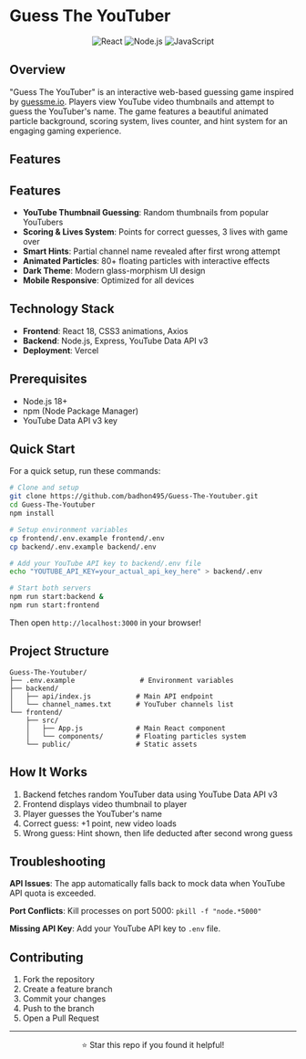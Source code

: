 # Guess The YouTuber

<div align="center">

![React](https://img.shields.io/badge/React-18+-61DAFB?style=flat-square&logo=react)
![Node.js](https://img.shields.io/badge/Node.js-18+-339933?style=flat-square&logo=node.js)
![JavaScript](https://img.shields.io/badge/JavaScript-ES6+-F7DF1E?style=flat-square&logo=javascript)

</div>

## Overview
"Guess The YouTuber" is an interactive web-based guessing game inspired by [guessme.io](https://guessme.io/). Players view YouTube video thumbnails and attempt to guess the YouTuber's name. The game features a beautiful animated particle background, scoring system, lives counter, and hint system for an engaging gaming experience.

## Features

## Features

- **YouTube Thumbnail Guessing**: Random thumbnails from popular YouTubers
- **Scoring & Lives System**: Points for correct guesses, 3 lives with game over
- **Smart Hints**: Partial channel name revealed after first wrong attempt
- **Animated Particles**: 80+ floating particles with interactive effects
- **Dark Theme**: Modern glass-morphism UI design
- **Mobile Responsive**: Optimized for all devices

## Technology Stack

- **Frontend**: React 18, CSS3 animations, Axios
- **Backend**: Node.js, Express, YouTube Data API v3
- **Deployment**: Vercel

## Prerequisites
- Node.js 18+ 
- npm (Node Package Manager)
- YouTube Data API v3 key

## Quick Start

For a quick setup, run these commands:

```bash
# Clone and setup
git clone https://github.com/badhon495/Guess-The-Youtuber.git
cd Guess-The-Youtuber
npm install

# Setup environment variables
cp frontend/.env.example frontend/.env
cp backend/.env.example backend/.env

# Add your YouTube API key to backend/.env file
echo "YOUTUBE_API_KEY=your_actual_api_key_here" > backend/.env

# Start both servers
npm run start:backend &
npm run start:frontend
```

Then open `http://localhost:3000` in your browser!


## Project Structure

```
Guess-The-Youtuber/
├── .env.example                # Environment variables
├── backend/
│   ├── api/index.js           # Main API endpoint
│   └── channel_names.txt      # YouTuber channels list
└── frontend/
    ├── src/
    │   ├── App.js             # Main React component
    │   └── components/        # Floating particles system
    └── public/                # Static assets
```

## How It Works

1. Backend fetches random YouTuber data using YouTube Data API v3
2. Frontend displays video thumbnail to player
3. Player guesses the YouTuber's name
4. Correct guess: +1 point, new video loads
5. Wrong guess: Hint shown, then life deducted after second wrong guess

## Troubleshooting

**API Issues**: The app automatically falls back to mock data when YouTube API quota is exceeded.

**Port Conflicts**: Kill processes on port 5000: `pkill -f "node.*5000"`

**Missing API Key**: Add your YouTube API key to `.env` file.

## Contributing

1. Fork the repository
2. Create a feature branch
3. Commit your changes
4. Push to the branch  
5. Open a Pull Request

---

<div align="center">
  <p>⭐ Star this repo if you found it helpful!</p>
</div>
